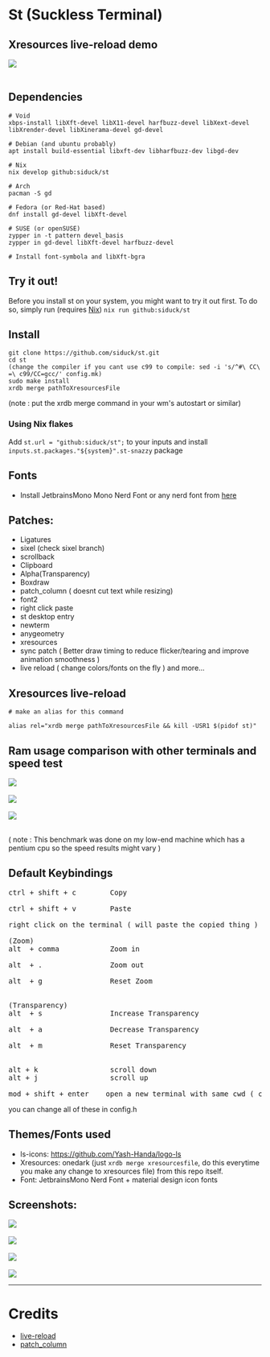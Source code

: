 # St (Suckless Terminal)

## Xresources live-reload demo

<img src="https://github.com/siduck/dotfiles/blob/all/rice%20flex/live-reloadXresources.gif"> <br><br>

## Dependencies

```
# Void
xbps-install libXft-devel libX11-devel harfbuzz-devel libXext-devel libXrender-devel libXinerama-devel gd-devel

# Debian (and ubuntu probably)
apt install build-essential libxft-dev libharfbuzz-dev libgd-dev

# Nix
nix develop github:siduck/st

# Arch
pacman -S gd

# Fedora (or Red-Hat based)
dnf install gd-devel libXft-devel

# SUSE (or openSUSE)
zypper in -t pattern devel_basis
zypper in gd-devel libXft-devel harfbuzz-devel

# Install font-symbola and libXft-bgra
```

## Try it out!

Before you install st on your system, you might want to try it out first.
To do so, simply run (requires [Nix](https://nixos.org/download.html))
`nix run github:siduck/st`

## Install

```
git clone https://github.com/siduck/st.git
cd st
(change the compiler if you cant use c99 to compile: sed -i 's/^#\ CC\ =\ c99/CC=gcc/' config.mk)
sudo make install
xrdb merge pathToXresourcesFile
```

(note : put the xrdb merge command in your wm's autostart or similar)

### Using Nix flakes

Add `st.url = "github:siduck/st";` to your inputs and install `inputs.st.packages."${system}".st-snazzy` package

## Fonts

- Install JetbrainsMono Mono Nerd Font or any nerd font from [here](https://www.nerdfonts.com/font-downloads)

## Patches:

- Ligatures
- sixel (check sixel branch)
- scrollback
- Clipboard
- Alpha(Transparency)
- Boxdraw
- patch_column ( doesnt cut text while resizing)
- font2
- right click paste
- st desktop entry
- newterm
- anygeometry
- xresources
- sync patch ( Better draw timing to reduce flicker/tearing and improve animation smoothness )
- live reload ( change colors/fonts on the fly )
  and more...
  <br>

## Xresources live-reload

```
# make an alias for this command

alias rel="xrdb merge pathToXresourcesFile && kill -USR1 $(pidof st)"
```

## Ram usage comparison with other terminals and speed test

<img src="https://raw.githubusercontent.com/siduck/dotfiles/all/rice%20flex/terminal_ramUsage.jpg"> <br><br>
<img src="https://raw.githubusercontent.com/siduck/dotfiles/all/rice%20flex/speedTest.png"> <br><br>
<img src="https://raw.githubusercontent.com/siduck/dotfiles/all/rice%20flex/speedTest1.png"> <br><br>

( note : This benchmark was done on my low-end machine which has a pentium cpu so the speed results might vary )

## Default Keybindings<br>

<pre>
ctrl + shift + c        Copy  <br>
ctrl + shift + v        Paste <br>
right click on the terminal ( will paste the copied thing )

(Zoom)
alt  + comma            Zoom in <br>
alt  + .                Zoom out <br>
alt  + g                Reset Zoom<br>

(Transparency)
alt  + s                Increase Transparency<br>
alt  + a                Decrease Transparency<br>
alt  + m                Reset Transparency<br>

alt + k                 scroll down
alt + j                 scroll up

mod + shift + enter    open a new terminal with same cwd ( current working directory )
</pre>

you can change all of these in config.h
<br>

## Themes/Fonts used

- ls-icons: https://github.com/Yash-Handa/logo-ls <br>
- Xresources: onedark (just `xrdb merge xresourcesfile`, do this everytime you make any change to xresources file) from this repo itself.<br>
- Font: JetbrainsMono Nerd Font + material design icon fonts

## Screenshots:

<img src="https://raw.githubusercontent.com/siduck/dotfiles/all/misc/delete_this/bruh.png"> <br><br>
<img src="https://raw.githubusercontent.com/siduck/dotfiles/all/misc/delete_this/ithree0-36-43.png"> <br><br>
<img src="https://raw.githubusercontent.com/siduck/dotfiles/all/misc/delete_this/two7-00.png"> <br><br>
<img src="https://raw.githubusercontent.com/siduck/dotfiles/all/misc/delete_this/u.png"> <br><hr>

# Credits

- [live-reload](https://github.com/nimaipatel/st)
- [patch_column](https://github.com/nimaipatel/st/blob/all/patches/7672445bab01cb4e861651dc540566ac22e25812.diff)
